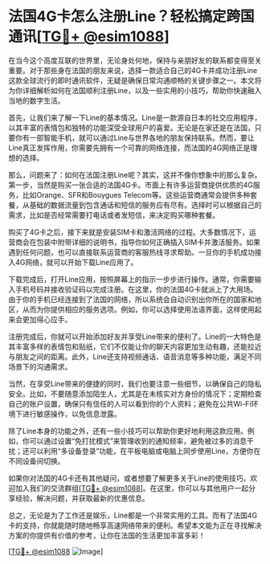 # 法国4G卡怎么注册Line？轻松搞定跨国通讯[[TG💪+ @esim1088](https://t.me/s/esim1088)]

在当今这个高度互联的世界里，无论身处何地，保持与亲朋好友的联系都变得至关重要。对于那些身在法国的朋友来说，选择一款适合自己的4G卡并成功注册Line这款全球流行的即时通讯软件，无疑是确保日常沟通顺畅的关键步骤之一。本文将为你详细解析如何在法国顺利注册Line，以及一些实用的小技巧，帮助你快速融入当地的数字生活。

首先，让我们来了解一下Line的基本情况。Line是一款源自日本的社交应用程序，以其丰富的表情包和独特的功能深受全球用户的喜爱。无论是在家还是在法国，只要你有一部智能手机，就可以通过Line与世界各地的朋友保持联系。然而，要让Line真正发挥作用，你需要先拥有一个可靠的网络连接，而法国的4G网络正是理想的选择。

那么，问题来了：如何在法国注册Line呢？其实，这并不像你想象中的那么复杂。第一步，当然是购买一张合适的法国4G卡。市面上有许多运营商提供优质的4G服务，比如Orange、SFR和Bouygues Telecom等。这些运营商通常会提供多种套餐，从基础的数据流量到包含通话和短信的服务应有尽有。选择时可以根据自己的需求，比如是否经常需要打电话或者发短信，来决定购买哪种套餐。

购买了4G卡之后，接下来就是安装SIM卡和激活网络的过程。大多数情况下，运营商会在包装中附带详细的说明书，指导你如何正确插入SIM卡并激活服务。如果遇到任何问题，也可以直接联系运营商的客服热线寻求帮助。一旦你的手机成功接入4G网络，就可以开始下载Line应用了。

下载完成后，打开Line应用，按照屏幕上的指示一步步进行操作。通常，你需要输入手机号码并接收验证码以完成注册。在这里，你的法国4G卡就派上了大用场。由于你的手机已经连接到了法国的网络，所以系统会自动识别出你所在的国家和地区，从而为你提供相应的服务选项。例如，你可以选择使用法语界面，这样使用起来会更加得心应手。

注册完成后，你就可以开始添加好友并享受Line带来的便利了。Line的一大特色是其丰富多样的表情包和贴纸，它们不仅能让你的聊天内容更加生动有趣，还能拉近与朋友之间的距离。此外，Line还支持视频通话、语音消息等多种功能，满足不同场景下的沟通需求。

当然，在享受Line带来的便捷的同时，我们也要注意一些细节，以确保自己的隐私安全。比如，不要随意添加陌生人，尤其是在未核实对方身份的情况下；定期检查自己的账户设置，确保只有信任的人可以看到你的个人资料；避免在公共Wi-Fi环境下进行敏感操作，以免信息泄露。

除了Line本身的功能之外，还有一些小技巧可以帮助你更好地利用这款应用。例如，你可以通过设置“免打扰模式”来管理收到的通知频率，避免被过多的消息干扰；还可以利用“多设备登录”功能，在平板电脑或电脑上同步使用Line，方便你在不同设备间切换。

如果你对法国的4G卡还有其他疑问，或者想要了解更多关于Line的使用技巧，欢迎加入我们的交流群组[[TG💪+ @esim1088](https://t.me/s/esim1088)]。在这里，你可以与其他用户一起分享经验，解决问题，并获取最新的优惠信息。

总之，无论是为了工作还是娱乐，Line都是一个非常实用的工具。而有了法国4G卡的支持，你就能随时随地畅享高速网络带来的便利。希望本文能为正在寻找解决方案的你提供有价值的参考，让你在法国的生活更加丰富多彩！

[[TG💪+ @esim1088](https://t.me/s/esim1088) ![Image](https://i.postimg.cc/4NQfJmqS/Snipaste-2025-05-13-00-14-12.png)]